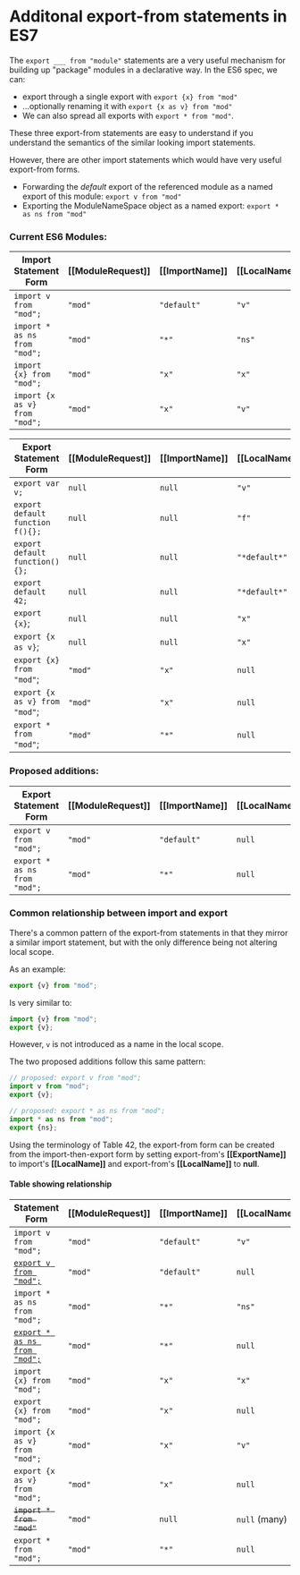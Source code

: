 # Additonal export-from statements in ES7

The `export ___ from "module"` statements are a very useful mechanism for
building up "package" modules in a declarative way. In the ES6 spec, we can:

* export through a single export with `export {x} from "mod"`
* ...optionally renaming it with `export {x as v} from "mod"`
* We can also spread all exports with `export * from "mod"`.

These three export-from statements are easy to understand if you understand the
semantics of the similar looking import statements.

However, there are other import statements which would have very useful
export-from forms.

* Forwarding the *default* export of the referenced module
as a named export of this module: `export v from "mod"`
* Exporting the ModuleNameSpace object as a named export: `export * as ns from "mod"`


### Current ES6 Modules:

Import Statement Form         | [[ModuleRequest]] | [[ImportName]] | [[LocalName]]
---------------------         | ----------------- | -------------- | -------------
`import v from "mod";`        | `"mod"`           | `"default"`    | `"v"`
`import * as ns from "mod";`  | `"mod"`           | `"*"`          | `"ns"`
`import {x} from "mod";`      | `"mod"`           | `"x"`          | `"x"`
`import {x as v} from "mod";` | `"mod"`           | `"x"`          | `"v"`


Export Statement Form           | [[ModuleRequest]] | [[ImportName]] | [[LocalName]] | [[ExportName]]
---------------------           | ----------------- | -------------- | ------------- | --------------
`export var v;`                 | `null`            | `null`         | `"v"`         | `"v"`
`export default function f(){};`| `null`            | `null`         | `"f"`         | `"default"`
`export default function(){};`  | `null`            | `null`         | `"*default*"` | `"default"`
`export default 42;`            | `null`            | `null`         | `"*default*"` | `"default"`
`export {x}`;                   | `null`            | `null`         | `"x"`         | `"x"`
`export {x as v}`;              | `null`            | `null`         | `"x"`         | `"v"`
`export {x} from "mod"`;        | `"mod"`           | `"x"`          | `null`        | `"x"`
`export {x as v} from "mod"`;   | `"mod"`           | `"x"`          | `null`        | `"v"`
`export * from "mod"`;          | `"mod"`           | `"*"`          | `null`        | `null`


### Proposed additions:

Export Statement Form           | [[ModuleRequest]] | [[ImportName]] | [[LocalName]] | [[ExportName]]
---------------------           | ----------------- | -------------- | ------------- | --------------
`export v from "mod";`          | `"mod"`           | `"default"`    | `null`        | `"v"`
`export * as ns from "mod";`    | `"mod"`           | `"*"`          | `null`        | `"ns"`


### Common relationship between import and export

There's a common pattern of the export-from statements in that they mirror a
similar import statement, but with the only difference being not altering local
scope.

As an example:

```js
export {v} from "mod";
```

Is very similar to:

```js
import {v} from "mod";
export {v};
```

However, `v` is not introduced as a name in the local scope.

The two proposed additions follow this same pattern:

```js
// proposed: export v from "mod";
import v from "mod";
export {v};
```

```js
// proposed: export * as ns from "mod";
import * as ns from "mod";
export {ns};
```

Using the terminology of Table 42, the export-from form can be created from the
import-then-export form by setting export-from's **[[ExportName]]** to import's
**[[LocalName]]** and export-from's **[[LocalName]]** to **null**.

#### Table showing relationship

Statement Form                          | [[ModuleRequest]] | [[ImportName]] | [[LocalName]] | [[ExportName]]
--------------                          | ----------------- | -------------- | ------------- | --------------
`import v from "mod";`                  | `"mod"`           | `"default"`    | `"v"`         |
<ins>`export v from "mod";`</ins>       | `"mod"`           | `"default"`    | `null`        | `"v"`
`import * as ns from "mod";`            | `"mod"`           | `"*"`          | `"ns"`        |
<ins>`export * as ns from "mod";`</ins> | `"mod"`           | `"*"`          | `null`        | `"ns"`
`import {x} from "mod";`                | `"mod"`           | `"x"`          | `"x"`         |
`export {x} from "mod";`                | `"mod"`           | `"x"`          | `null`        | `"x"`
`import {x as v} from "mod";`           | `"mod"`           | `"x"`          | `"v"`         |
`export {x as v} from "mod";`           | `"mod"`           | `"x"`          | `null`        | `"v"`
<del>`import * from "mod"`</del>        | `"mod"`           | `null`         | `null` (many) |
`export * from "mod";`                  | `"mod"`           | `"*"`          | `null`        | `null` (many)
